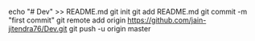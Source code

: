 echo "# Dev" >> README.md
git init
git add README.md
git commit -m "first commit"
git remote add origin https://github.com/jain-jitendra76/Dev.git
git push -u origin master
